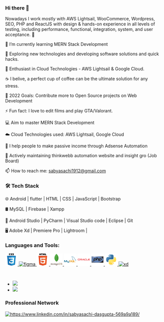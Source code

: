 ### Hi there 👋

Nowadays I work mostly with AWS Lightsail, WooCommerce, Wordpress, SEO, PHP and ReactJS with design & hands-on experience in all levels of testing, including performance, functional, integration, system, and user acceptance. 👋
 
🔭   I’m currently learning MERN Stack Development

🤔   Exploring new technologies and developing software solutions and quick hacks.

🌱   Enthusiast in Cloud Technologies - AWS Lightsail & Google Cloud.

☕   I belive, a perfect cup of coffee can be the ultimate solution for any stress.

🥅  2022 Goals: Contribute more to Open Source projects on Web Development

⚡  Fun fact: I love to edit films and play GTA/Valorant.

💻  Aim to master MERN Stack Development

☁️  Cloud Technologies used: AWS Lightsail, Google Cloud

👀  I help people to make passive income through Adsense Automation

📱  Actively maintaining thinkwebb automation website and insight gro (Job Board)

📫  How to reach me: sabyasachi1912@gmail.com



<h3>🛠 Tech Stack</h3>


🌐   Android | flutter | HTML | CSS | JavaScript | Bootstrap

🛢   MySQL | Firebase | Xampp

🔧   Android Studio | PyCharm | Visual Studio code | Eclipse | Git

🖥   Adobe Xd | Premiere Pro | Lightroom |

<h3 align="left">Languages and Tools:</h3>
<p align="left"> <a href="https://www.w3schools.com/css/" target="_blank" rel="noreferrer"> <img src="https://raw.githubusercontent.com/devicons/devicon/master/icons/css3/css3-original-wordmark.svg" alt="css3" width="40" height="40"/> </a> <a href="https://www.figma.com/" target="_blank" rel="noreferrer"> <img src="https://www.vectorlogo.zone/logos/figma/figma-icon.svg" alt="figma" width="40" height="40"/> </a> <a href="https://www.w3.org/html/" target="_blank" rel="noreferrer"> <img src="https://raw.githubusercontent.com/devicons/devicon/master/icons/html5/html5-original-wordmark.svg" alt="html5" width="40" height="40"/> </a> <a href="https://www.mongodb.com/" target="_blank" rel="noreferrer"> <img src="https://raw.githubusercontent.com/devicons/devicon/master/icons/mongodb/mongodb-original-wordmark.svg" alt="mongodb" width="40" height="40"/> </a> <a href="https://www.mysql.com/" target="_blank" rel="noreferrer"> <img src="https://raw.githubusercontent.com/devicons/devicon/master/icons/mysql/mysql-original-wordmark.svg" alt="mysql" width="40" height="40"/> </a> <a href="https://www.oracle.com/" target="_blank" rel="noreferrer"> <img src="https://raw.githubusercontent.com/devicons/devicon/master/icons/oracle/oracle-original.svg" alt="oracle" width="40" height="40"/> </a> <a href="https://www.php.net" target="_blank" rel="noreferrer"> <img src="https://raw.githubusercontent.com/devicons/devicon/master/icons/php/php-original.svg" alt="php" width="40" height="40"/> </a> <a href="https://www.python.org" target="_blank" rel="noreferrer"> <img src="https://raw.githubusercontent.com/devicons/devicon/master/icons/python/python-original.svg" alt="python" width="40" height="40"/> </a> <a href="https://www.adobe.com/products/xd.html" target="_blank" rel="noreferrer"> <img src="https://cdn.worldvectorlogo.com/logos/adobe-xd.svg" alt="xd" width="40" height="40"/> </a> </p>



<br>

- <a href="https://www.instagram.com/_sabyasachidg_/"><img src="https://img.shields.io/badge/instagram%20@_sabyasachidg_-DD2476?style=for-the-badge&logo=instagram&logoColor=white"/></a>
- <a href="https://www.twitter.com/dg_sabyasachi_"><img src="https://img.shields.io/badge/twitter%20@sabyasachi-0D95E8?style=for-the-badge&logo=twitter&logoColor=white"/></a>

<h3 align="left">Professional Network</h3>
<p align="left">
<a href="https://linkedin.com/in/https://www.linkedin.com/in/sabyasachi-dasgupta-569a9a189/" target="blank"><img align="center" src="https://raw.githubusercontent.com/rahuldkjain/github-profile-readme-generator/master/src/images/icons/Social/linked-in-alt.svg" alt="https://www.linkedin.com/in/sabyasachi-dasgupta-569a9a189/" height="30" width="40" /></a>
</p>



